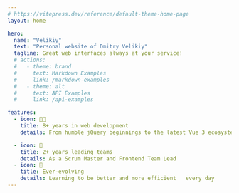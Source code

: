 ```yaml
---
# https://vitepress.dev/reference/default-theme-home-page
layout: home

hero:
  name: "Velikiy"
  text: "Personal website of Dmitry Velikiy"
  tagline: Great web interfaces always at your service!
  # actions:
  #   - theme: brand
  #     text: Markdown Examples
  #     link: /markdown-examples
  #   - theme: alt
  #     text: API Examples
  #     link: /api-examples

features:
  - icon: 👨‍💻
    title: 8+ years in web development
    details: From humble jQuery beginnings to the latest Vue 3 ecosystem

  - icon: 👑
    title: 2+ years leading teams
    details: As a Scrum Master and Frontend Team Lead
  - icon: 🚀
    title: Ever-evolving
    details: Learning to be better and more efficient   every day
---
```


